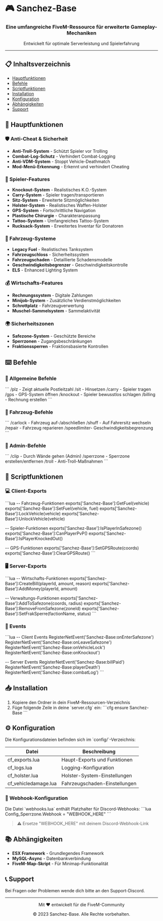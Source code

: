 # 🎮 Sanchez-Base

<div align="center">
  <h3>Eine umfangreiche FiveM-Ressource für erweiterte Gameplay-Mechaniken</h3>
  <p>Entwickelt für optimale Serverleistung und Spielerfahrung</p>
</div>

---

## 📋 Inhaltsverzeichnis
- [Hauptfunktionen](#-hauptfunktionen)
- [Befehle](#-befehle)
- [Scriptfunktionen](#-scriptfunktionen)
- [Installation](#-installation)
- [Konfiguration](#-konfiguration)
- [Abhängigkeiten](#-abhängigkeiten)
- [Support](#-support)

## 🚀 Hauptfunktionen

### 🛡️ Anti-Cheat & Sicherheit
- **Anti-Troll-System** - Schützt Spieler vor Trolling
- **Combat-Log-Schutz** - Verhindert Combat-Logging
- **Anti-VDM-System** - Stoppt Vehicle-Deathmatch
- **Mod-Menü-Erkennung** - Erkennt und verhindert Cheating

### 👥 Spieler-Features
- **Knockout-System** - Realistisches K.O.-System
- **Carry-System** - Spieler tragen/transportieren
- **Sitz-System** - Erweiterte Sitzmöglichkeiten
- **Holster-System** - Realistisches Waffen-Holster
- **GPS-System** - Fortschrittliche Navigation
- **Plastische Chirurgie** - Charakteranpassung
- **Tattoo-System** - Umfangreiches Tattoo-System
- **Rucksack-System** - Erweitertes Inventar für Donatoren

### 🚗 Fahrzeug-Systeme
- **Legacy Fuel** - Realistisches Tanksystem
- **Fahrzeugschloss** - Sicherheitssystem
- **Fahrzeugschaden** - Detaillierte Schadensmodelle
- **Geschwindigkeitsbegrenzer** - Geschwindigkeitskontrolle
- **ELS** - Enhanced Lighting System

### 💰 Wirtschafts-Features
- **Rechnungssystem** - Digitale Zahlungen
- **Minijob-System** - Zusätzliche Verdienstmöglichkeiten
- **Schrottplatz** - Fahrzeugverwertung
- **Muschel-Sammelsystem** - Sammelaktivität

### 🌍 Sicherheitszonen
- **Safezone-System** - Geschützte Bereiche
- **Sperrzonen** - Zugangsbeschränkungen
- **Fraktionssperren** - Fraktionsbasierte Kontrollen

## ⌨️ Befehle

### 📝 Allgemeine Befehle
\`\`\`
/plz         - Zeigt aktuelle Postleitzahl
/sit         - Hinsetzen
/carry       - Spieler tragen
/gps         - GPS-System öffnen
/knockout    - Spieler bewusstlos schlagen
/billing     - Rechnung erstellen
\`\`\`

### 🚙 Fahrzeug-Befehle
\`\`\`
/carlock     - Fahrzeug auf-/abschließen
/shuff       - Auf Fahrersitz wechseln
/repair      - Fahrzeug reparieren
/speedlimiter- Geschwindigkeitsbegrenzung
\`\`\`

### 👑 Admin-Befehle
\`\`\`
/clip       - Durch Wände gehen (Admin)
/sperrzone  - Sperrzone erstellen/entfernen
/troll      - Anti-Troll-Maßnahmen
\`\`\`

## 🔧 Scriptfunktionen

### 💻 Client-Exports
\`\`\`lua
-- Fahrzeug-Funktionen
exports['Sanchez-Base']:GetFuel(vehicle)
exports['Sanchez-Base']:SetFuel(vehicle, fuel)
exports['Sanchez-Base']:LockVehicle(vehicle)
exports['Sanchez-Base']:UnlockVehicle(vehicle)

-- Spieler-Funktionen
exports['Sanchez-Base']:IsPlayerInSafezone()
exports['Sanchez-Base']:CanPlayerPvP()
exports['Sanchez-Base']:IsPlayerKnockedOut()

-- GPS-Funktionen
exports['Sanchez-Base']:SetGPSRoute(coords)
exports['Sanchez-Base']:ClearGPSRoute()
\`\`\`

### 🖥️ Server-Exports
\`\`\`lua
-- Wirtschafts-Funktionen
exports['Sanchez-Base']:CreateBill(playerId, amount, reason)
exports['Sanchez-Base']:AddMoney(playerId, amount)

-- Verwaltungs-Funktionen
exports['Sanchez-Base']:AddToSafezone(coords, radius)
exports['Sanchez-Base']:RemoveFromSafezone(zoneId)
exports['Sanchez-Base']:SetFrakSperre(factionName, status)
\`\`\`

### 📡 Events
\`\`\`lua
-- Client Events
RegisterNetEvent('Sanchez-Base:onEnterSafezone')
RegisterNetEvent('Sanchez-Base:onLeaveSafezone')
RegisterNetEvent('Sanchez-Base:onVehicleLock')
RegisterNetEvent('Sanchez-Base:onKnockout')

-- Server Events
RegisterNetEvent('Sanchez-Base:billPaid')
RegisterNetEvent('Sanchez-Base:playerDeath')
RegisterNetEvent('Sanchez-Base:combatLog')
\`\`\`

## 📥 Installation

1. Kopiere den Ordner in dein FiveM-Ressourcen-Verzeichnis
2. Füge folgende Zeile in deine \`server.cfg\` ein:
\`\`\`cfg
ensure Sanchez-Base
\`\`\`

## ⚙️ Konfiguration

Die Konfigurationsdateien befinden sich im \`config/\`-Verzeichnis:

| Datei | Beschreibung |
|-------|-------------|
| cf_exports.lua | Haupt-Exports und Funktionen |
| cf_logs.lua | Logging-Konfiguration |
| cf_holster.lua | Holster-System-Einstellungen |
| cf_vehicledamage.lua | Fahrzeugschaden-Einstellungen |

### 🔗 Webhook-Konfiguration

Die Datei \`webhooks.lua\` enthält Platzhalter für Discord-Webhooks:
\`\`\`lua
Config_Sperrzone.Webhook = "WEBHOOK_HERE"
\`\`\`
> ⚠️ Ersetze "WEBHOOK_HERE" mit deinem Discord-Webhook-Link

## 📚 Abhängigkeiten

- **ESX Framework** - Grundlegendes Framework
- **MySQL-Async** - Datenbankverbindung
- **FiveM-Map-Skript** - Für Minimap-Funktionalität

## 📞 Support

Bei Fragen oder Problemen wende dich bitte an den Support-Discord.

---

<div align="center">
  <p>Mit ❤️ entwickelt für die FiveM-Community</p>
  <p>© 2023 Sanchez-Base. Alle Rechte vorbehalten.</p>
</div>
